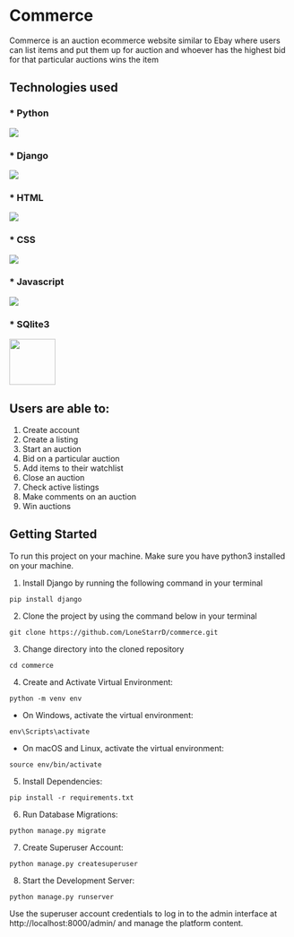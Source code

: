 # Commerce 

Commerce is an auction ecommerce website similar to Ebay where users can list items and put them up for auction and whoever has the highest bid for that particular auctions wins the item

## **Technologies used**

### * Python

<img src="/home/lonestarr/Downloads/rsz_python.png"/>

### * Django 

<img src="/home/lonestarr/Downloads/rsz_django.png"/>

### * HTML

![](/home/lonestarr/Downloads/rsz_html.png)

### * CSS

![](/home/lonestarr/Downloads/rsz_css.png)

### * Javascript

![](/home/lonestarr/Downloads/rsz_js.png)

### * SQlite3

<img height="82" src="/home/lonestarr/Downloads/SQLite_logo-1024x576.png" width="82"/>

## Users are able to:

1. Create account
2. Create a listing
3. Start an auction
4. Bid on a particular auction
5. Add items to their watchlist
6. Close an auction
7. Check active listings
8. Make comments on an auction
9. Win auctions

## Getting Started
To run this project on your machine. Make sure you have python3 installed on your machine.

1. Install Django by running the following command in your terminal


`pip install django`


2. Clone the project by using the command below in your terminal

`git clone https://github.com/LoneStarrD/commerce.git`

3. Change directory into the cloned repository

`cd commerce`

4. Create and Activate Virtual Environment: 

`python -m venv env`

* On Windows, activate the virtual environment:

`env\Scripts\activate`

* On macOS and Linux, activate the virtual environment:

`source env/bin/activate`

5. Install Dependencies:

`pip install -r requirements.txt`

6. Run Database Migrations:

`python manage.py migrate`

7. Create Superuser Account:

`python manage.py createsuperuser`

8. Start the Development Server:

`python manage.py runserver`

Use the superuser account credentials to log in to the admin interface at http://localhost:8000/admin/ and manage the platform content.

